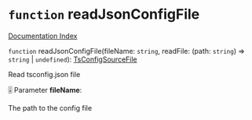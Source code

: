 # `function` readJsonConfigFile

[Documentation Index](../README.md)

`function` readJsonConfigFile(fileName: `string`, readFile: (path: `string`) => `string` | `undefined`): [TsConfigSourceFile](../interface.TsConfigSourceFile/README.md)

Read tsconfig.json file

🎚️ Parameter **fileName**:

The path to the config file

